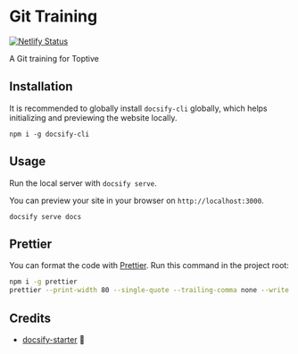 # Git Training

[![Netlify Status](https://api.netlify.com/api/v1/badges/c57cec29-7c4e-4ac6-9bc2-d5c0536d8a86/deploy-status)](https://app.netlify.com/sites/focused-chandrasekhar-0cc7c7/deploys)

A Git training for Toptive

## Installation

It is recommended to globally install `docsify-cli` globally, which helps initializing and previewing the website locally.

```shell
npm i -g docsify-cli
```

## Usage

Run the local server with `docsify serve`.

You can preview your site in your browser on `http://localhost:3000`.

```shell
docsify serve docs
```

## Prettier

You can format the code with [Prettier](https://prettier.io). Run this command in the project root:

```bash
npm i -g prettier
prettier --print-width 80 --single-quote --trailing-comma none --write "**/*.{js,ts,jsx,tsx,md,html,css}"
```

## Credits

- [docsify-starter](https://github.com/fvcproductions/docsify-starter) 🍫
